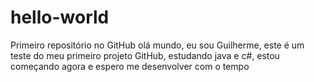 # hello-world
Primeiro repositório no GitHub 
olá mundo, eu sou Guilherme, este é um teste do meu primeiro projeto GitHub, estudando java e c#, estou começando agora e espero me desenvolver com o tempo
